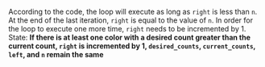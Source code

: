 According to the code, the loop will execute as long as `right` is less than `n`. At the end of the last iteration, `right` is equal to the value of `n`. In order for the loop to execute one more time, `right` needs to be incremented by 1.
State: **If there is at least one color with a desired count greater than the current count, `right` is incremented by 1, `desired_counts`, `current_counts`, `left`, and `n` remain the same**